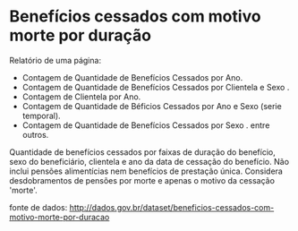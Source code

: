 # Benefícios cessados com motivo morte por duração

Relatório de uma página:
- Contagem de Quantidade de Benefícios Cessados por Ano.
- Contagem de Quantidade de Benefícios Cessados por Clientela e Sexo .
- Contagem de Clientela por Ano.
- Contagem de Quantidade de Béficios Cessados por Ano e Sexo (serie temporal).
- Contagem de Quantidade de Benefícios Cessados por Sexo .
entre outros.

Quantidade de benefícios cessados por faixas de duração do benefício, sexo do beneficiário, clientela e ano da data de cessação do benefício. Não inclui pensões alimentícias nem benefícios de prestação única. Considera desdobramentos de pensões por morte e apenas o motivo da cessação 'morte'.

fonte de dados: http://dados.gov.br/dataset/beneficios-cessados-com-motivo-morte-por-duracao